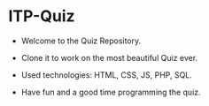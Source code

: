 # ITP-Quiz
 * Welcome to the Quiz Repository.
 * Clone it to work on the most beautiful Quiz ever.
 * Used technologies: HTML, CSS, JS, PHP, SQL.

 * Have fun and a good time programming the quiz.
